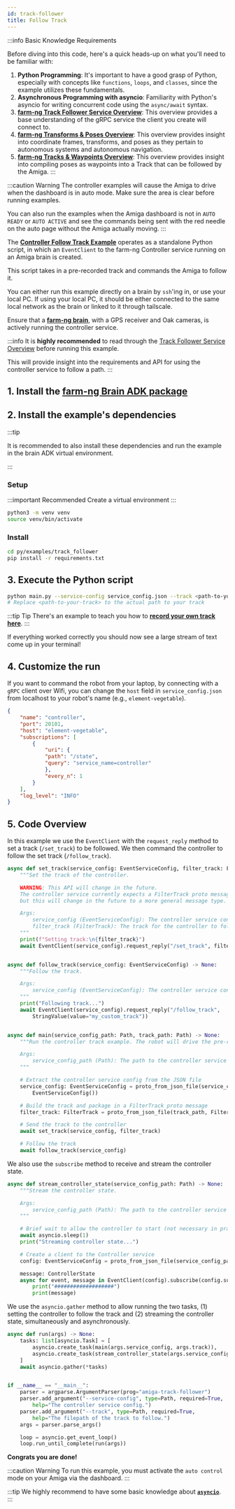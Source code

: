 ```yaml
---
id: track-follower
title: Follow Track
---
```


:::info Basic Knowledge Requirements

Before diving into this code, here's a quick heads-up on what you'll need to be familiar with:

1. **Python Programming**: It's important to have a good grasp of Python, especially with concepts
like `functions`, `loops`, and `classes`, since the example utilizes these fundamentals.
2. **Asynchronous Programming with asyncio**: Familiarity with Python's asyncio for writing concurrent
code using the `async/await` syntax.
3. **[farm-ng Track Follower Service Overview](/docs/concepts/track_follower_service/)**:
This overview provides a base understanding of the gRPC service the client you create will connect to.
4. [**farm-ng Transforms & Poses Overview**](/docs/concepts/transforms_and_poses/):
This overview provides insight into coordinate frames, transforms,
and poses as they pertain to autonomous systems and autonomous navigation.
5. [**farm-ng Tracks & Waypoints Overview**](/docs/concepts/controller_101/):
This overview provides insight into compiling poses as waypoints into a Track
that can be followed by the Amiga.
:::

:::caution Warning
The controller examples will cause the Amiga to drive when the dashboard is in auto mode.
Make sure the area is clear before running examples.

You can also run the examples when the Amiga dashboard is not in `AUTO READY` or `AUTO ACTIVE`
and see the commands being sent with the red needle on the auto page without the Amiga actually moving.
:::

The [**Controller Follow Track Example**](https://github.com/farm-ng/farm-ng-amiga/blob/main/py/examples/track_follower/main.py)
operates as a standalone Python script,
in which an `EventClient` to the farm-ng Controller service running on an Amiga brain is created.

This script takes in a pre-recorded track and commands the Amiga to follow it.

You can either run this example directly on a brain by `ssh`'ing in, or use your local PC.
If using your local PC, it should be either connected to the same local network as the brain
or linked to it through tailscale.

Ensure that a [**farm-ng brain**](/docs/brain/), with a GPS receiver and Oak cameras,
is actively running the controller service.

:::info
It is **highly recommended** to read through the [Track Follower Service Overview](/docs/concepts/track_follower_service/)
before running this example.

This will provide insight into the requirements and API
for using the controller service to follow a path.
:::

## 1. Install the [farm-ng Brain ADK package](/docs/brain/brain-install)

## 2. Install the example's dependencies

:::tip

It is recommended to also install these dependencies and run the
example in the brain ADK virtual environment.

:::

### Setup

:::important Recommended
Create a virtual environment
:::

```bash
python3 -m venv venv
source venv/bin/activate
```

### Install

```bash
cd py/examples/track_follower
pip install -r requirements.txt
```

## 3. Execute the Python script

```bash
python main.py --service-config service_config.json --track <path-to-your-track>
# Replace <path-to-your-track> to the actual path to your track
```

:::tip Tip
There's an example to teach you how to [**record your own track here**](/docs/examples/track_recorder).
:::

If everything worked correctly you should now see a large stream
of text come up in your terminal!

## 4. Customize the run

If you want to command the robot from your laptop, by connecting with a `gRPC` client over Wifi,
you can change the `host` field in `service_config.json` from localhost to your robot's name
(e.g., `element-vegetable`).

```json
{
    "name": "controller",
    "port": 20101,
    "host": "element-vegetable",
    "subscriptions": [
        {
            "uri": {
            "path": "/state",
            "query": "service_name=controller"
            },
            "every_n": 1
        }
    ],
    "log_level": "INFO"
}
```

## 5. Code Overview

In this example we use the `EventClient` with the `request_reply` method to set a track
(`/set_track`) to be followed.
We then command the controller to follow the set track (`/follow_track`).

```python
async def set_track(service_config: EventServiceConfig, filter_track: FilterTrack) -> None:
    """Set the track of the controller.

    WARNING: This API will change in the future.
    The controller service currently expects a FilterTrack proto message,
    but this will change in the future to a more general message type.

    Args:
        service_config (EventServiceConfig): The controller service config.
        filter_track (FilterTrack): The track for the controller to follow.
    """
    print(f"Setting track:\n{filter_track}")
    await EventClient(service_config).request_reply("/set_track", filter_track)


async def follow_track(service_config: EventServiceConfig) -> None:
    """Follow the track.

    Args:
        service_config (EventServiceConfig): The controller service config.
    """
    print("Following track...")
    await EventClient(service_config).request_reply("/follow_track",
        StringValue(value="my_custom_track"))


async def main(service_config_path: Path, track_path: Path) -> None:
    """Run the controller track example. The robot will drive the pre-recorded track.

    Args:
        service_config_path (Path): The path to the controller service config.
    """

    # Extract the controller service config from the JSON file
    service_config: EventServiceConfig = proto_from_json_file(service_config_path,
        EventServiceConfig())

    # Build the track and package in a FilterTrack proto message
    filter_track: FilterTrack = proto_from_json_file(track_path, FilterTrack())

    # Send the track to the controller
    await set_track(service_config, filter_track)

    # Follow the track
    await follow_track(service_config)
```

We also use the `subscribe` method to receive and stream the controller state.

```python
async def stream_controller_state(service_config_path: Path) -> None:
    """Stream the controller state.

    Args:
        service_config_path (Path): The path to the controller service config.
    """

    # Brief wait to allow the controller to start (not necessary in practice)
    await asyncio.sleep(1)
    print("Streaming controller state...")

    # Create a client to the Controller service
    config: EventServiceConfig = proto_from_json_file(service_config_path, EventServiceConfig())

    message: ControllerState
    async for event, message in EventClient(config).subscribe(config.subscriptions[0], decode=True):
        print("###################")
        print(message)
```

We use the `asyncio.gather` method to allow running the two tasks,
(1) setting the controller to follow the track and (2) streaming the controller state,
simultaneously and asynchronously.

```python
async def run(args) -> None:
    tasks: list[asyncio.Task] = [
        asyncio.create_task(main(args.service_config, args.track)),
        asyncio.create_task(stream_controller_state(args.service_config)),
    ]
    await asyncio.gather(*tasks)


if __name__ == "__main__":
    parser = argparse.ArgumentParser(prog="amiga-track-follower")
    parser.add_argument("--service-config", type=Path, required=True,
        help="The controller service config.")
    parser.add_argument("--track", type=Path, required=True,
        help="The filepath of the track to follow.")
    args = parser.parse_args()

    loop = asyncio.get_event_loop()
    loop.run_until_complete(run(args))
```

**Congrats you are done!**

:::caution Warning
To run this example, you must activate the `auto control` mode on your Amiga via the dashboard.
:::

:::tip
We highly recommend to have some basic knowledge about
[**`asyncio`**](https://docs.python.org/3/library/asyncio.html).
:::
